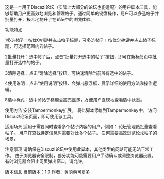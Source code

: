 
这是一个用于Discuz!论坛（实际上大部分的论坛也能适配）的用户脚本工具，能够帮助用户更高效地浏览和管理帖子。通过简单的键盘操作，用户可以多选帖子并批量打开，极大地提升了在论坛中的浏览体验。


功能特点

1多选帖子：按住Ctrl键并点击帖子标题，可多选帖子；按住Shift键并点击帖子标题，可选择范围内的帖子。

2批量打开：选中帖子后，点击“批量打开选中的帖子”按钮，即可在新标签页中批量打开选中的帖子。

3清除选择：点击“清除选择”按钮，可快速清除当前所有选中的帖子。

4使用说明：点击“使用说明”按钮，会弹出悬浮框，展示详细的使用方法和操作逻辑。

5选中样式：选中的帖子标题会高亮显示，方便用户直观地查看选中状态。

使用方法
安装Tampermonkey扩展。
将此脚本添加到Tampermonkey中。
访问Discuz!论坛页面，即可使用该工具。

适用场景
适用于需要同时查看多个帖子内容的用户，例如：
论坛管理员批量查看帖子。
用户在查找特定信息时需要对比多个帖子。
任何需要高效浏览论坛帖子的场景。

注意事项
请确保在Discuz!论坛中使用此脚本，其他类型的网站可能无法正常工作。
由于浏览器安全限制，部分功能可能需要用户手动确认或调整浏览器设置。
有时浏览器会阻止网页弹出窗口，请允许。

版本信息
当前版本：1.0
作者：黄萌萌可爱多
